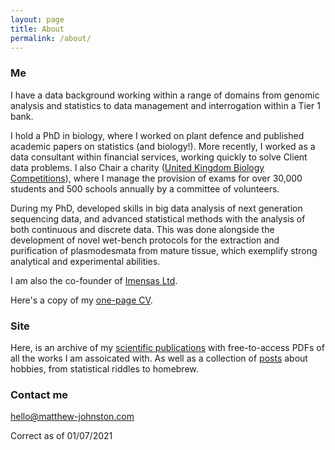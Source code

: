 ```yaml
---
layout: page
title: About
permalink: /about/
---
```


### Me

I have a data background working within a range of domains from genomic analysis and statistics to data management and interrogation within a Tier 1 bank.

I hold a PhD in biology, where I worked on plant defence and published academic papers on statistics (and biology!). More recently, I worked as a data consultant within financial services, working quickly to solve Client data problems. I also Chair a charity ([United Kingdom Biology Competitions](https://ukbiologycompetitions.org/uk-biology-competitions/)), where I manage the provision of exams for over 30,000 students and 500 schools annually by a committee of volunteers.

During my PhD, developed skills in big data analysis of next generation sequencing data, and advanced statistical methods with the analysis of both continuous and discrete data. This was done alongside the development of novel wet-bench protocols for the extraction and purification of plasmodesmata from mature tissue, which exemplify strong analytical and experimental abilities. 

I am also the co-founder of [Imensas Ltd](https://imensas.com/). 

Here's a copy of my [one-page CV](../JohnstonCV.pdf).

### Site

Here, is an archive of my [scientific publications](../publications/) with free-to-access PDFs of all the works I am assoicated with. As well as a collection of [posts](../) about hobbies, from statistical riddles to homebrew.

### Contact me

[hello@matthew-johnston.com](mailto:hello@matthew-johnston.com)

Correct as of 01/07/2021
